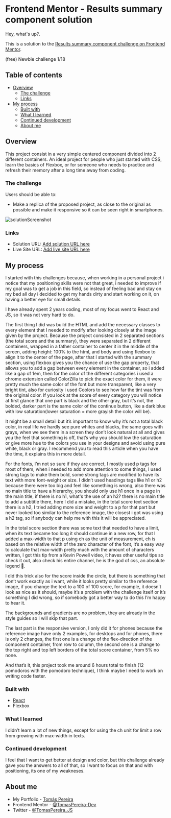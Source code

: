 # Frontend Mentor - Results summary component solution

Hey, what's up?.

This is a solution to the [Results summary component challenge on Frontend Mentor](https://www.frontendmentor.io/challenges/results-summary-component-CE_K6s0maV).

(free) Newbie challenge 1/18

## Table of contents

- [Overview](#overview)
  - [The challenge](#the-challenge)
  - [Links](#links)
- [My process](#my-process)
  - [Built with](#built-with)
  - [What I learned](#what-i-learned)
  - [Continued development](#continued-development)
  - [About me](#About-me)

## Overview

This project consist in a very simple centered component divided into 2 different containers. An ideal project for people who just started with CSS, learn the basics of Flexbox, or for someone who needs to practice and refresh their memory after a long time away from coding.

### The challenge

Users should be able to:
- Make a replica of the proposed project, as close to the original as possible and make it responsive so it can be seen right in smartphones.

![solutionScreenshot](https://github.com/TomasPereira-Dev/frontendMentor-Challenge1/assets/81960258/f1c9876a-1a4f-41e0-a914-f9ddaf0e5d24)

### Links

- Solution URL: [Add solution URL here](https://your-solution-url.com)
- Live Site URL: [Add live site URL here](https://your-live-site-url.com)

## My process

I started with this challenges because, when working in a personal project i notice that my positioning skills were not that great, i needed to improve if my goal was to get a job in this field, so instead of feeling bad and stay on my bed all day i decided to get my hands dirty and start working on it, on having a better eye for small details.

I have already spent 2 years coding, most of my focus went to React and JS, so it was not very hard to do.

The first thing I did was build the HTML and add the necessary classes to every element that I needed to modify after looking closely at the image given by the project. Because the project consisted in 2 separated sections (the total score and the summary), they were separated in 2 different containers, wrapped in a father container to center it in the middle of the screen, adding height: 100% to the html, and body and using flexbox to align it to the center of the page, after that I started with the summary section, using flexbox gives you the chance of use the gap property, that allows you to add a gap between every element in the container, so i added like a gap of 1em, then for the color of the different categories i used a chrome extension called ColorZilla to pick the exact color for them, it were pretty much the same color of the font but more transparent, like a very bright tint, also for curiosity i used Coolors to see how far the tint was from the original color. If you look at the score of every category you will notice at first glance that one part is black and the other gray,  but it’s not, the bolded, darker part is the same color of the continue button, like a dark blue with low saturation(lower saturation = more grayish the color will be).

It might be a small detail but it’s important to know why it’s not a total black color, in real life we hardly see pure whites and blacks, the same goes with grays, when we see them in a screen they don’t look natural at all and gives you the feel that something is off, that’s why you should low the saturation or give more hue to the colors you use in your designs and avoid using pure white, black or gray. I recommend you to read this article when you have the time, it explains this in more detail.
[](https://blog.prototypr.io/how-to-use-colors-in-ui-design-16406ec06753)

For the fonts, I’m not so sure if they are correct, I mostly used p tags for most of them, when i needed to add more attention to some things, I used strong tags to make them bold, some strong tags are modified to have its text with more font-weight or size. I didn’t used headings tags like h1 or h2 because there were too big and feel like something is wrong, also there was no main title to have a hierarchy, you should only use h1 once in a page in the main title, if there is no h1, what's the use of an h2? there is no main title to add a subtitle there, here I did a mistake, in the total score text section there is a h2, I tried adding more size and weight to a p for that part but never looked too similar to the reference image, the closest i got was using a h2 tag, so if anybody can help me with this it will be appreciated.

In the total score section there was some text that needed to have a limit, when its text became too long it should continue in a new row, for that I added a max-width to that p using ch as the unit of measurement, ch is based on the relative width of the zero character of the font, it’s a easy way to calculate that max-width pretty much with the amount of characters written, I got this tip from a Kevin Powell video, it haves other useful tips so check it out, also check his entire channel, he is the god of css, an absolute legend 🙂.

[](https://www.youtube.com/watch?v=6ardZEhjvV0)

I did this trick also for the score inside the circle, but there is something that don’t work exactly as i want, while it looks pretty similar to the reference image, if you change the text to a 100 of 100 score, for example, it doesn’t look as nice as it should, maybe it’s a problem with the challenge itself or it’s something I did wrong, so if somebody got a better way to do this I’m happy to hear it.

The backgrounds and gradients are no problem, they are already in the style guides so I will skip that part.

The last part is the responsive version, I only did it for phones because the reference image have only 2 examples, for desktops and for phones, there is only 2 changes, the first one is a change of the flex-direction of the component container, from row to column, the second one is a change to the top right and top left borders of the total score container, from 5% no none.

And that’s it, this project took me around 6 hours total to finish (12 pomodoros with the pomodoro technique), I think maybe I need to work on writing code faster.


### Built with

- [React](https://reactjs.org/) 
- Flexbox

### What I learned

I didn’t learn a lot of new things, except for using the ch unit for limit a row from growing with max-width in texts.

### Continued development

I feel that I want to get better at design and color, but this challenge already gave you the answers to all of that, so I want to focus on that and with positioning, its one of my weakneses.

## About me

- My Portfolio - [Tomás Pereira]([https://www.your-site.com](https://tomaspereira-dev.github.io/Portfolio/))
- Frontend Mentor - [@TomasPereira-Dev](https://www.frontendmentor.io/profile/TomasPereira-Dev)
- Twitter - [@TomasPereira_JS](https://www.twitter.com/TomasPereira_JS)

